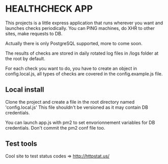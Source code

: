 # HEALTHCHECK APP

This projects is a little express application that runs wherever you want and launches checks periodically.
You can PING machines, do XHR to other sites, make requests to DB.

Actually there is only PostgreSQL supported, more to come soon.

The results of checks are stored in daily rotated log files in /logs folder at the root by default.

For each check you want to do, you have to create an object in config.local.js, all types of checks are covered in the config.example.js file.

## Local install

Clone the project and create a file in the root directory named 'config.local.js'
This file shouldn't be versioned as it may contain DB credentials.

You can launch app.js with pm2 to set envorionnement variables for DB credentials.
Don't commit the pm2 conf file too.

## Test tools

Cool site to test status codes => http://httpstat.us/
